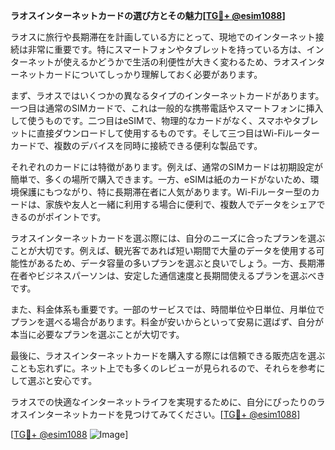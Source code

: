 **ラオスインターネットカードの選び方とその魅力[[TG💪+ @esim1088](https://t.me/s/esim1088)]**

ラオスに旅行や長期滞在を計画している方にとって、現地でのインターネット接続は非常に重要です。特にスマートフォンやタブレットを持っている方は、インターネットが使えるかどうかで生活の利便性が大きく変わるため、ラオスインターネットカードについてしっかり理解しておく必要があります。

まず、ラオスではいくつかの異なるタイプのインターネットカードがあります。一つ目は通常のSIMカードで、これは一般的な携帯電話やスマートフォンに挿入して使うものです。二つ目はeSIMで、物理的なカードがなく、スマホやタブレットに直接ダウンロードして使用するものです。そして三つ目はWi-Fiルーターカードで、複数のデバイスを同時に接続できる便利な製品です。

それぞれのカードには特徴があります。例えば、通常のSIMカードは初期設定が簡単で、多くの場所で購入できます。一方、eSIMは紙のカードがないため、環境保護にもつながり、特に長期滞在者に人気があります。Wi-Fiルーター型のカードは、家族や友人と一緒に利用する場合に便利で、複数人でデータをシェアできるのがポイントです。

ラオスインターネットカードを選ぶ際には、自分のニーズに合ったプランを選ぶことが大切です。例えば、観光客であれば短い期間で大量のデータを使用する可能性があるため、データ容量の多いプランを選ぶと良いでしょう。一方、長期滞在者やビジネスパーソンは、安定した通信速度と長期間使えるプランを選ぶべきです。

また、料金体系も重要です。一部のサービスでは、時間単位や日単位、月単位でプランを選べる場合があります。料金が安いからといって安易に選ばず、自分が本当に必要なプランを選ぶことが大切です。

最後に、ラオスインターネットカードを購入する際には信頼できる販売店を選ぶことも忘れずに。ネット上でも多くのレビューが見られるので、それらを参考にして選ぶと安心です。

ラオスでの快適なインターネットライフを実現するために、自分にぴったりのラオスインターネットカードを見つけてみてください。[[TG💪+ @esim1088](https://t.me/s/esim1088)]

[[TG💪+ @esim1088](https://t.me/s/esim1088) ![Image](https://i.postimg.cc/Y0z9fWf4/image.png)]